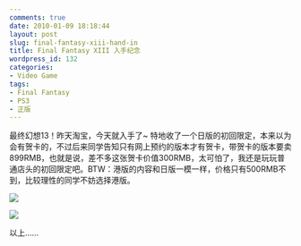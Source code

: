 ```yaml
---
comments: true
date: 2010-01-09 18:18:44
layout: post
slug: final-fantasy-xiii-hand-in
title: Final Fantasy XIII 入手纪念
wordpress_id: 132
categories:
- Video Game
tags:
- Final Fantasy
- PS3
- 正版
---
```


最终幻想13！昨天淘宝，今天就入手了~ 特地收了一个日版的初回限定，本来以为会有贺卡的，不过后来同学告知只有网上预约的版本才有贺卡，带贺卡的版本要卖899RMB，也就是说，差不多这张贺卡价值300RMB，太可怕了，我还是玩玩普通店头的初回限定吧。BTW：港版的内容和日版一模一样，价格只有500RMB不到，比较理性的同学不妨选择港版。




[![](/upload/201001091052.jpg)](/upload/201001091052.jpg)




[![](/upload/201001091053.jpg)](/upload/201001091053.jpg)




以上……
